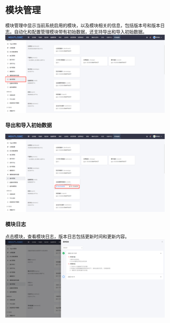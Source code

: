 # 模块管理
模块管理中显示当前系统启用的模块，以及模块相关的信息，包括版本号和版本日志。自动化和配置管理模块带有初始数据，还支持导出和导入初始数据。
![](images/模块管理.png)

### 导出和导入初始数据
![](images/模块管理_导入导出.png)

### 模块日志
点击模块，查看模块日志，版本日志包括更新时间和更新内容。
![](images/模块管理_模块日志.png)